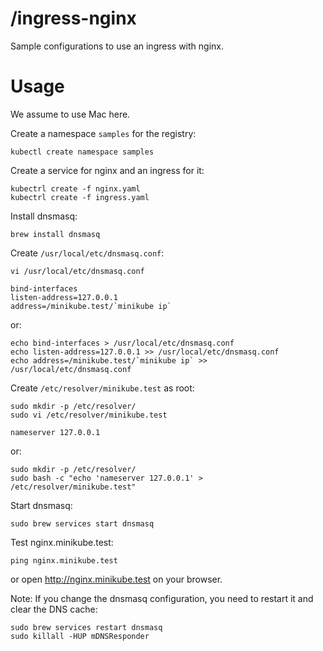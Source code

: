 # /ingress-nginx

Sample configurations to use an ingress with nginx.

# Usage

We assume to use Mac here.

Create a namespace `samples` for the registry:

```
kubectl create namespace samples
```

Create a service for nginx and an ingress for it:

```
kubectrl create -f nginx.yaml
kubectrl create -f ingress.yaml
```

Install dnsmasq:

```
brew install dnsmasq
```

Create `/usr/local/etc/dnsmasq.conf`:

```
vi /usr/local/etc/dnsmasq.conf
```
```
bind-interfaces
listen-address=127.0.0.1
address=/minikube.test/`minikube ip`
```

or:

```
echo bind-interfaces > /usr/local/etc/dnsmasq.conf
echo listen-address=127.0.0.1 >> /usr/local/etc/dnsmasq.conf
echo address=/minikube.test/`minikube ip` >> /usr/local/etc/dnsmasq.conf
```

Create `/etc/resolver/minikube.test` as root:

```
sudo mkdir -p /etc/resolver/
sudo vi /etc/resolver/minikube.test
```
```
nameserver 127.0.0.1
```

or:

```
sudo mkdir -p /etc/resolver/
sudo bash -c "echo 'nameserver 127.0.0.1' > /etc/resolver/minikube.test"
```

Start dnsmasq:

```
sudo brew services start dnsmasq
```

Test nginx.minikube.test:

```
ping nginx.minikube.test
```

or open http://nginx.minikube.test on your browser.

Note: If you change the dnsmasq configuration, you need to restart it and clear the DNS cache:

```
sudo brew services restart dnsmasq
sudo killall -HUP mDNSResponder
```